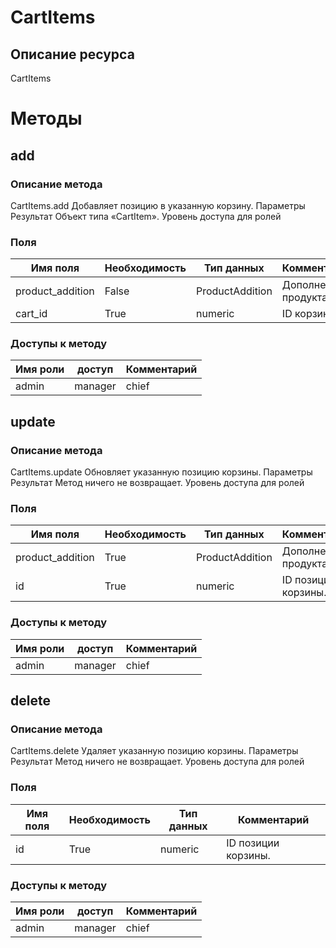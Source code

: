 
# CartItems

## Описание ресурса
CartItems

# Методы

## add

### Описание метода
CartItems.add
Добавляет позицию в указанную корзину.
Параметры
Результат
Объект типа «CartItem».
Уровень доступа для ролей


### Поля

| Имя поля | Необходимость | Тип данных | Комментарий |
|---|---|---|---|
|product_addition|False|ProductAddition|Дополнение продукта.<br/>|
|cart_id|True|numeric|ID корзины.<br/>|

### Доступы к методу

| Имя роли | доступ | Комментарий |
|---|---|---|
|admin|manager|chief|chief_partner|operator|admin_partner
## update

### Описание метода
CartItems.update
Обновляет указанную позицию корзины.
Параметры
Результат
Метод ничего не возвращает.
Уровень доступа для ролей



### Поля

| Имя поля | Необходимость | Тип данных | Комментарий |
|---|---|---|---|
|product_addition|True|ProductAddition|Дополнение продукта.<br/>|
|id|True|numeric|ID позиции корзины.<br/>|

### Доступы к методу

| Имя роли | доступ | Комментарий |
|---|---|---|
|admin|manager|chief|chief_partner|operator|admin_partner
## delete

### Описание метода
CartItems.delete
Удаляет указанную позицию корзины.
Параметры
Результат
Метод ничего не возвращает.
Уровень доступа для ролей


### Поля

| Имя поля | Необходимость | Тип данных | Комментарий |
|---|---|---|---|
|id|True|numeric|ID позиции корзины.<br/>|

### Доступы к методу

| Имя роли | доступ | Комментарий |
|---|---|---|
|admin|manager|chief|chief_partner|operator|admin_partner